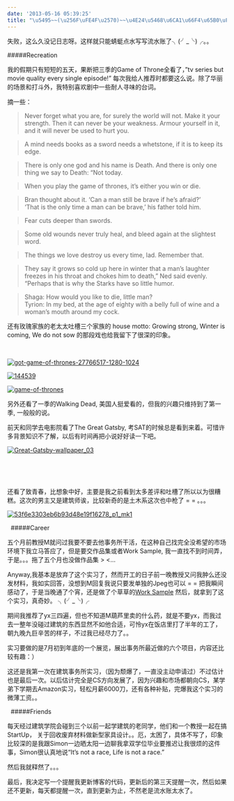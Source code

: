 ```yaml
---
date: '2013-05-16 05:39:25'
title: "\u5495~~(\u256F\uFE4F\u2570)~~\u4E24\u5468\u6CA1\u66F4\u65B0\uFF01"
---
```


失败，这么久没记日志呀。这样就只能蜻蜓点水写写流水账了╮(╯_╰)╭。。

#####Recreation




我的假期只有短短的五天，果断把三季的Game of Throne全看了，”tv series but movie quality every single episode!” 每次我给人推荐时都要这么说。除了华丽的场景和打斗外，我特别喜欢剧中一些耐人寻味的台词。

摘一些：

>Never forget what you are, for surely the world will not. Make it your strength. Then it can never be your weakness. Armour yourself in it, and it will never be used to hurt you.


>A mind needs books as a sword needs a whetstone, if it is to keep its edge.

>There is only one god and his name is Death. And there is only one thing we say to Death: “Not today.

>When you play the game of thrones, it’s either you win or die.

>Bran thought about it. ‘Can a man still be brave if he’s afraid?’  
 ‘That is the only time a man can be brave,’ his father told him.

>Fear cuts deeper than swords.

>Some old wounds never truly heal, and bleed again at the slightest word.

>The things we love destroy us every time, lad. Remember that.

>They say it grows so cold up here in winter that a man’s laughter freezes in his throat and chokes him to death,” Ned said evenly. “Perhaps that is why the Starks have so little humor.

>Shaga: How would you like to die, little man?  
 Tyrion: In my bed, at the age of eighty with a belly full of wine and a woman’s mouth around my cock.

还有玫瑰家族的老太太吐槽三个家族的 house motto: Growing strong, Winter is coming, We do not sow 的那段戏也给我留下了很深的印象。

 

[![got-game-of-thrones-27766517-1280-1024](/content/images/uploads/2013/05/got-game-of-thrones-27766517-1280-1024-300x240.jpg)](/content/images/uploads/2013/05/got-game-of-thrones-27766517-1280-1024.jpg)

[![144539](/content/images/uploads/2013/05/144539-300x225.jpg)](/content/images/uploads/2013/05/144539.jpg)

[![game-of-thrones](/content/images/uploads/2013/05/game-of-thrones-300x78.jpg)](/content/images/uploads/2013/05/game-of-thrones.jpg)

另外还看了一季的Walking Dead, 美国人挺爱看的，但我的兴趣只维持到了第一季, 一般般的说。

前天和同学去电影院看了The Great Gatsby, 考SAT的时候总是看到来着。可惜许多背景知识不了解，以后有时间再把小说好好读一下吧。

[![Great-Gatsby-wallpaper_03](/content/images/uploads/2013/05/Great-Gatsby-wallpaper_03-300x187.jpg)](/content/images/uploads/2013/05/Great-Gatsby-wallpaper_03.jpg)

 

 

还看了致青春，比想象中好，主要是我之前看到太多差评和吐槽了所以以为很糟糕。这次的男主又是建筑师诶，比较新奇的是土木系这次也中枪了 = = 。。。

[![53f6e3303eb6b93d48e19f16278_p1_mk1](/content/images/uploads/2013/05/53f6e3303eb6b93d48e19f16278_p1_mk1-300x168.jpg)](/content/images/uploads/2013/05/53f6e3303eb6b93d48e19f16278_p1_mk1.jpg)

 
#####Career

五个月前教授M就问过我要不要去他事务所干活，在这种自己找完全没希望的市场环境下我立马答应了，但是要交作品集或者Work Sample, 我一直找不到时间弄，于是。。。拖了五个月也没做作品集 > <…

Anyway,我基本是放弃了这个实习了，然而开工的日子前一晚教授又问我肿么还没发材料，我如实回答，没想到M回复我说只要发单独的Jpeg也可以 = = 把我瞬间感动了，于是当晚通了个宵，还是做了个草草的[Work Sample](/content/images/uploads/2013/05/workSampleDraft.pdf) 然后，就拿到了这个实习，真奇妙。 ╮(╯_╰)╭

期间我推荐了yx三四遍，但也不知道M葫芦里卖的什么药，就是不要yx，而我过去一整年没碰过建筑的东西显然不如他合适，可怜yx在饭店里打了半年的工了，朝九晚九巨辛苦的样子，不过我已经尽力了。。

实习要做的是7月初到年底的一个展览，展出事务所最近做的六个项目，内容还比较有趣：）

这还是我第一次在建筑事务所实习，（因为颓爆了，一直没主动申请过）不过估计也是最后一次。以后估计完全是CS方向发展了，因为兴趣和市场都朝向CS，某学弟下学期去Amazon实习，轻松月薪6000刀，还有各种补贴，完爆我这个实习的微薄工资。。

 
#####Friends

每天经过建筑学院会碰到三个以前一起学建筑的老同学，他们和一个教授一起在搞StartUp， 关于回收废弃材料做新型家具设计。。厄，太困了，具体不写了，印象比较深的是我跟Simon一边晒太阳一边聊我拿双学位毕业要推迟让我很烦的这件事，Simon很认真地说“It’s not a race, Life is not a race.”

然后我就释然了。。。


最后，我决定写一个提醒我更新博客的代码，更新后的第三天提醒一次，然后如果还不更新，每天都提醒一次，直到更新为止，不然老是流水账太水了。


